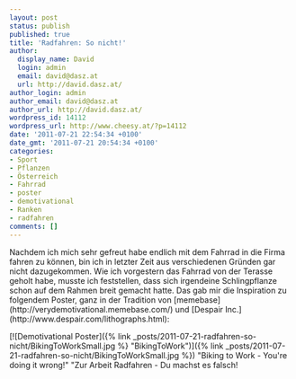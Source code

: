 ```yaml
---
layout: post
status: publish
published: true
title: 'Radfahren: So nicht!'
author:
  display_name: David
  login: admin
  email: david@dasz.at
  url: http://david.dasz.at/
author_login: admin
author_email: david@dasz.at
author_url: http://david.dasz.at/
wordpress_id: 14112
wordpress_url: http://www.cheesy.at/?p=14112
date: '2011-07-21 22:54:34 +0100'
date_gmt: '2011-07-21 20:54:34 +0100'
categories:
- Sport
- Pflanzen
- Österreich
- Fahrrad
- poster
- demotivational
- Ranken
- radfahren
comments: []
---
```

<!--:de-->Nachdem ich mich sehr gefreut habe endlich mit dem Fahrrad in die Firma fahren zu können, bin ich in letzter Zeit aus verschiedenen Gründen gar nicht dazugekommen. Wie ich vorgestern das Fahrrad von der Terasse geholt habe, musste ich feststellen, dass sich irgendeine Schlingpflanze schon auf dem Rahmen breit gemacht hatte. Das gab mir die Inspiration zu folgendem Poster, ganz in der Tradition von [memebase](http://verydemotivational.memebase.com/) und [Despair Inc.](http://www.despair.com/lithographs.html):
[![Demotivational Poster]({% link _posts/2011-07-21-radfahren-so-nicht/BikingToWorkSmall.jpg %} "BikingToWork")]({% link _posts/2011-07-21-radfahren-so-nicht/BikingToWorkSmall.jpg %})
"Biking to Work - You're doing it wrong!"
"Zur Arbeit Radfahren - Du machst es falsch!<!--:-->

